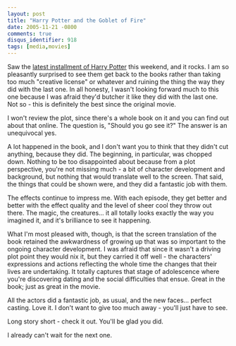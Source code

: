 ```yaml
---
layout: post
title: "Harry Potter and the Goblet of Fire"
date: 2005-11-21 -0800
comments: true
disqus_identifier: 918
tags: [media,movies]
---
```

Saw the [latest installment of Harry
Potter](http://us.imdb.com/title/tt0330373/) this weekend, and it rocks.
I am so pleasantly surprised to see them get back to the books rather
than taking too much "creative license" or whatever and ruining the
thing the way they did with the last one. In all honesty, I wasn't
looking forward much to this one because I was afraid they'd butcher it
like they did with the last one. Not so - this is definitely the best
since the original movie.

 I won't review the plot, since there's a whole book on it and you can
find out about that online. The question is, "Should you go see it?" The
answer is an unequivocal yes.

 A lot happened in the book, and I don't want you to think that they
didn't cut anything, because they did. The beginning, in particular, was
chopped down. Nothing to be too disappointed about because from a plot
perspective, you're not missing much - a bit of character development
and background, but nothing that would translate well to the screen.
That said, the things that could be shown were, and they did a fantastic
job with them.

 The effects continue to impress me. With each episode, they get better
and better with the effect quality and the level of sheer cool they
throw out there. The magic, the creatures... it all totally looks
exactly the way you imagined it, and it's brilliance to see it
happening.

 What I'm most pleased with, though, is that the screen translation of
the book retained the awkwardness of growing up that was so important to
the ongoing character development. I was afraid that since it wasn't a
driving plot point they would nix it, but they carried it off well - the
characters' expressions and actions reflecting the whole time the
changes that their lives are undertaking. It totally captures that stage
of adolescence where you're discovering dating and the social
difficulties that ensue. Great in the book; just as great in the movie.

 All the actors did a fantastic job, as usual, and the new faces...
perfect casting. Love it. I don't want to give too much away - you'll
just have to see.

 Long story short - check it out. You'll be glad you did.

 I already can't wait for the next one.
